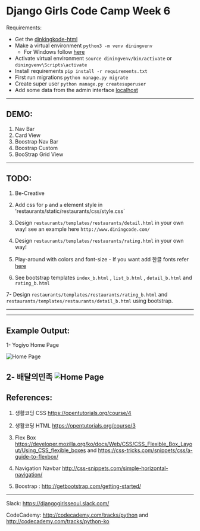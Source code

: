 # Django Girls Code Camp Week 6

Requirements:

- Get the [dinkingkode-html](https://github.com/djangogirlscodecamp/diningkode/archive/html-css.zip)
- Make a virtual environment `python3 -m venv diningvenv`
	 - For Windows follow [here](http://tutorial.djangogirls.org/ko/django_installation/index.html)
- Activate virtual environment `source diningvenv/bin/activate` or `diningvenv\Scripts\activate`
- Install requirements `pip install -r requirements.txt`
-  First run migrations `python manage.py migrate` 
- Create super user `python manage.py createsuperuser` 
- Add some data from the admin interface [localhost](http://127.0.0.1:8000)

---

DEMO:
---

1. Nav Bar 
2. Card View 
3. Boostrap Nav Bar 
4. Boostrap Custom
5. BooStrap Grid View


---

TODO:
---

1. Be-Creative 

2. Add css for `p` and `a` element style in 'restaurants/static/restaurants/css/style.css`

3. Design `restaurants/templates/restaurants/detail.html` in your own way!
	see an example here `http://www.diningcode.com/`

4. Design `restaurants/templates/restaurants/rating.html` in your own way!

5. Play-around with colors and font-size - If you want add 한글 fonts refer [here](https://www.google.com/fonts/earlyaccess) 

6. See bootstrap templates `index_b.html` , `list_b.html` , `detail_b.html`  and `rating_b.html` 

7- Design `restaurants/templates/restaurants/rating_b.html` and `restaurants/templates/restaurants/detail_b.html` using bootstrap.

---


---

Example Output:
---

1- Yogiyo Home Page

![Home Page](https://www.dropbox.com/s/eyb61hx8ya4rmmf/screen_shot_1.png?raw=1)

2- 배달의민족 
![Home Page](https://www.dropbox.com/s/34op0x6whohnju3/%20screen_shot_2.png?raw=1)
---

References:
---

1. 생활코딩 CSS https://opentutorials.org/course/4

2. 생활코딩 HTML https://opentutorials.org/course/3

3. Flex Box https://developer.mozilla.org/ko/docs/Web/CSS/CSS_Flexible_Box_Layout/Using_CSS_flexible_boxes and
	https://css-tricks.com/snippets/css/a-guide-to-flexbox/ 

3. Navigation Navbar  http://css-snippets.com/simple-horizontal-navigation/

4. Boostrap : http://getbootstrap.com/getting-started/


---

Slack: https://djangogirlsseoul.slack.com/ 

CodeCademy: http://codecademy.com/tracks/python and http://codecademy.com/tracks/python-ko

